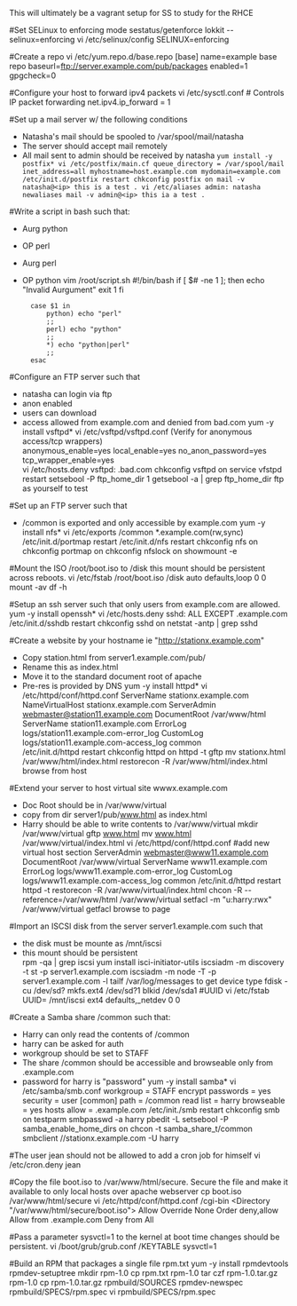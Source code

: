 This will ultimately be a vagrant setup for SS to study for the RHCE

#Set SELinux to enforcing mode
	sestatus/getenforce
	lokkit --selinux=enforcing
	vi /etc/selinux/config
	SELINUX=enforcing

#Create a repo
	vi /etc/yum.repo.d/base.repo
	[base]
	name=example base repo
	baseurl=ftp://server.example.com/pub/packages
	enabled=1
	gpgcheck=0

#Configure your host to forward ipv4 packets
	vi /etc/sysctl.conf
	# Controls IP packet forwarding
	net.ipv4.ip_forward = 1

#Set up a mail server w/ the following conditions
- Natasha's mail should be spooled to /var/spool/mail/natasha
- The server should accept mail remotely
- All mail sent to admin should be received by natasha
	`yum install -y postfix*
	vi /etc/postfix/main.cf
	queue_directory = /var/spool/mail
	inet_address=all
	myhostname=host.example.com
	mydomain=example.com
	/etc/init.d/postfix restart
	chkconfig postfix on
	mail -v natasha@<ip> this is a test .
	vi /etc/aliases
	admin: natasha
	newaliases
	mail -v admin@<ip> this ia a test .`

#Write a script in bash such that:
- Aurg python
- OP perl
- Aurg perl
- OP python
		vim /root/script.sh
		#!/bin/bash
		if [ $# -ne 1 ]; then
			echo "Invalid Aurgument"
			exit 1
		fi
	
		case $1 in
			python) echo "perl"
			;;
			perl) echo "python"
			;;
			*) echo "python|perl"
			;;
		esac

#Configure an FTP server such that
- natasha can login via ftp 
- anon enabled
- users can download
- access allowed from example.com and denied from bad.com
	yum -y install vsftpd*
	vi /etc/vsftpd/vsftpd.conf  (Verify for anonymous access/tcp wrappers)                  
	anonymous_enable=yes
	local_enable=yes
	no_anon_password=yes
	tcp_wrapper_enable=yes	
	vi /etc/hosts.deny
	vsftpd: .bad.com
	chkconfig vsftpd on
	service vfstpd restart
	setsebool -P ftp_home_dir 1
	getsebool -a | grep ftp_home_dir
	ftp as yourself to test

#Set up an FTP server such that
- /common is exported and only accessible by example.com
	yum -y install nfs*
	vi /etc/exports
	/common *.example.com(rw,sync)
	/etc/init.d/portmap restart
	/etc/init.d/nfs restart
	chkconfig nfs on
	chkconfig portmap on
	chkconfig nfslock on
	showmount -e

#Mount the ISO /root/boot.iso to /disk this mount should be persistent across reboots.
	vi /etc/fstab
	/root/boot.iso /disk auto defaults,loop 0 0
	mount -av
	df -h

#Setup an ssh server such that only users from example.com are allowed.
	yum -y install openssh*
	vi /etc/hosts.deny
	sshd: ALL EXCEPT .example.com
	/etc/init.d/sshdb restart
	chkconfig sshd on
	netstat -antp | grep sshd

#Create a website by your hostname ie "http://stationx.example.com"
- Copy station.html from server1.example.com/pub/
- Rename this as index.html
- Move it to the standard document root of apache
- Pre-res is provided by DNS
	yum -y install httpd*
	vi /etc/httpd/conf/httpd.conf
	ServerName stationx.example.com
	NameVirtualHost stationx.example.com
	<VirtualHost station11.example.com>
	ServerAdmin webmaster@station11.example.com
	DocumentRoot /var/www/html
	ServerName station11.example.com
	ErrorLog logs/station11.example.com-error_log
	CustomLog logs/station11.example.com-access_log common
	</VirtualHost>	
	/etc/init.d/httpd restart
	chkconfig httpd on
	httpd -t
	gftp
	mv stationx.html /var/www/html/index.html
	restorecon -R /var/www/html/index.html
	browse from host

#Extend your server to host virtual site wwwx.example.com
- Doc Root should be in /var/www/virtual
- copy from dir server1/pub/www.html as index.html
- Harry should be able to write contents to /var/www/virtual
	mkdir /var/www/virtual
	gftp www.html
	mv www.html /var/www/virtual/index.html
	vi /etc/httpd/conf/httpd.conf #add new virtual host section
	<VirtualHost www11.example.com:80>
	ServerAdmin webmaster@www11.example.com
	DocumentRoot /var/www/virtual
	ServerName www11.example.com
	ErrorLog logs/www11.example.com-error_log
	CustomLog logs/www11.example.com-access_log common
	</VirtualHost>
	/etc/init.d/httpd restart
	httpd -t
	restorecon -R /var/www/virtual/index.html
	chcon -R --reference=/var/www/html /var/www/virtual
	setfacl -m "u:harry:rwx" /var/www/virtual
	getfacl
	browse to page

#Import an ISCSI disk from the server server1.example.com such that
- the disk must be mounte as /mnt/iscsi
- this mount should be persistent	
	rpm -qa | grep iscsi
	yum install isci-initiator-utils
	iscsiadm -m discovery -t st -p server1.example.com
	iscsiadm -m node -T <iqn> -p server1.example.com -l
	tailf /var/log/messages to get device type
	fdisk -cu /dev/sd?
	mkfs.ext4 /dev/sd?1
	blkid /dev/sda1 #UUID
	vi /etc/fstab
	UUID=<uuid> /mnt/iscsi ext4 defaults,_netdev 0 0

#Create a Samba share /common such that:
- Harry can only read the contents of /common
- harry can be asked for auth
- workgroup should be set to STAFF
- The share /common should be accessible and browseable only from .example.com
- password for harry is "password"
	yum -y install samba*
	vi /etc/samba/smb.conf
	workgroup = STAFF
	encrypt passwords = yes
	security = user
	[common]
	path = /common
	read list = harry
	browseable = yes
	hosts allow = .example.com
	/etc/init./smb restart
	chkconfig smb on
	testparm
	smbpasswd -a harry
	pbedit -L
	setsebool -P samba_enable_home_dirs on
	chcon -t samba_share_t/common
	smbclient //stationx.example.com -U harry

#The user jean should not be allowed to add a cron job for himself
	vi /etc/cron.deny
	jean

#Copy the file boot.iso to /var/www/html/secure. Secure the file and make it available to only local hosts over apache webserver
	cp boot.iso /var/www/html/secure
	vi /etc/httpd/conf/httpd.conf
	/cgi-bin
	<Directory "/var/www/html/secure/boot.iso">
	Allow Override None
	Order deny,allow
	Allow from .example.com
	Deny from All
	</Directory>

#Pass a parameter sysvctl=1 to the kernel at boot time changes should be persistent.
	vi /boot/grub/grub.conf
	/KEYTABLE 
	sysvctl=1

#Build an RPM that packages a single file rpm.txt
	yum -y install rpmdevtools
	rpmdev-setuptree
	mkdir rpm-1.0
	cp rpm.txt rpm-1.0
	tar czf rpm-1.0.tar.gz rpm-1.0
	cp rpm-1.0.tar.gz rpmbuild/SOURCES
	rpmdev-newspec rpmbuild/SPECS/rpm.spec
	vi rpmbuild/SPECS/rpm.spec
